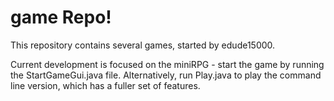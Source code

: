 # game Repo!

This repository contains several games, started by edude15000. 

Current development is focused on the miniRPG - start the game by running the StartGameGui.java file.
Alternatively, run Play.java to play the command line version, which has a fuller set of features.
